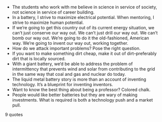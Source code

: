  - The students who work with me believe in science in service of society, not science in service of career building.
 - In a battery, I strive to maximize electrical potential. When mentoring, I strive to maximize human potential.
 - If we’re going to get this country out of its current energy situation, we can’t just conserve our way out. We can’t just drill our way out. We can’t bomb our way out. We’re going to do it the old-fashioned, American way. We’re going to invent our way out, working together.
 - How do we attack important problems? Pose the right question.
 - If you want to make something dirt cheap, make it out of dirt–preferably dirt that is locally sourced.
 - With a giant battery, we’d be able to address the problem of intermittency that prevents wind and solar from contributing to the grid in the same way that coal and gas and nuclear do today.
 - The liquid metal battery story is more than an account of inventing technology. It’s a blueprint for inventing inventors.
 - Want to know the best thing about being a professor? Colored chalk.
 - People would like better batteries but they are wary of making investments. What is required is both a technology push and a market pull.

9 quotes